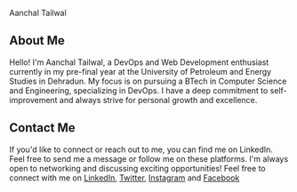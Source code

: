 Aanchal Tailwal

## About Me
Hello! I'm Aanchal Tailwal, a DevOps and Web Development enthusiast currently in my pre-final year at the University of Petroleum and Energy Studies in Dehradun. My focus is on pursuing a BTech in Computer Science and Engineering, specializing in DevOps. I have a deep commitment to self-improvement and always strive for personal growth and excellence.


## Contact Me

If you'd like to connect or reach out to me, you can find me on LinkedIn. Feel free to send me a message or follow me on these platforms. I'm always open to networking and discussing exciting opportunities!
Feel free to connect with me on 
[LinkedIn](https://www.linkedin.com/in/aanchal-tailwal-73a45a227), 
[Twitter](https://twitter.com/AanchalTailwal), 
[Instagram](https://instagram.com/aanchal_tailwal_?igshid=MzNlNGNkZWQ4Mg==) and 
[Facebook](https://www.facebook.com/aanchal.tailwal)







